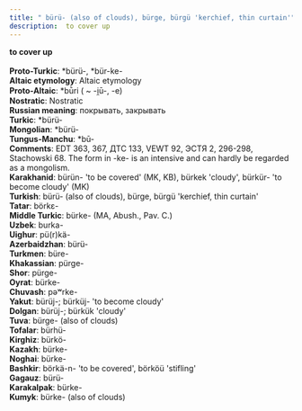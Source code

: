 ```yaml
---
title: " bürü- (also of clouds), bürge, bürgü 'kerchief, thin curtain'"
description:  to cover up
---
```

<strong> to cover up</strong><br><br>
<strong>Proto-Turkic</strong>:  *bürü-, *bür-ke-<br>
<strong>Altaic etymology</strong>:  Altaic etymology<br>
<strong> Proto-Altaic</strong>:  *bū̀ri ( ~ -i̯ū-, -e)<br>
<strong>Nostratic</strong>:  Nostratic<br>
<strong>Russian meaning</strong>:  покрывать, закрывать<br>
<strong>Turkic</strong>:  *bürü-<br>
<strong>Mongolian</strong>:  *bürü-<br>
<strong>Tungus-Manchu</strong>:  *bū-<br>
<strong>Comments</strong>:  EDT 363, 367, ДТС 133, VEWT 92, ЭСТЯ 2, 296-298, Stachowski 68. The form in -ke- is an intensive and can hardly be regarded as a mongolism.<br>
<strong>Karakhanid</strong>:  bürün- 'to be covered' (MK, KB), bürkek 'cloudy', bürkür- 'to become cloudy' (MK)<br>
<strong>Turkish</strong>:  bürü- (also of clouds), bürge, bürgü 'kerchief, thin curtain'<br>
<strong>Tatar</strong>:  börkɛ-<br>
<strong>Middle Turkic</strong>:  bürke- (MA, Abush., Pav. C.)<br>
<strong>Uzbek</strong>:  burka-<br>
<strong>Uighur</strong>:  pü(r)kä-<br>
<strong>Azerbaidzhan</strong>:  bürü-<br>
<strong>Turkmen</strong>:  büre-<br>
<strong>Khakassian</strong>:  pürge-<br>
<strong>Shor</strong>:  pürge-<br>
<strong>Oyrat</strong>:  bürke-<br>
<strong>Chuvash</strong>:  pǝʷrke-<br>
<strong>Yakut</strong>:  bürüj-; bürküj- 'to become cloudy'<br>
<strong>Dolgan</strong>:  bürüj-; bürkük 'cloudy'<br>
<strong>Tuva</strong>:  bürge- (also of clouds)<br>
<strong>Tofalar</strong>:  bürhü-<br>
<strong>Kirghiz</strong>:  bürkö-<br>
<strong>Kazakh</strong>:  bürke-<br>
<strong>Noghai</strong>:  bürke-<br>
<strong>Bashkir</strong>:  börkä-n- 'to be covered', börköü 'stifling'<br>
<strong>Gagauz</strong>:  bürü-<br>
<strong>Karakalpak</strong>:  bürke-<br>
<strong>Kumyk</strong>:  bürke- (also of clouds)<br>


